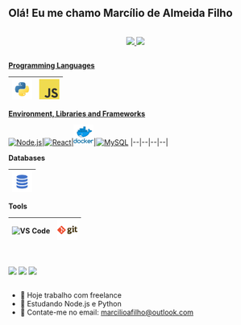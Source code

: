 ## Olá! Eu me chamo Marcílio de Almeida Filho
<br>
<div align="center">
  <a href="https://github.com/marciliofilho">
  <img height="180em" src="https://github-readme-stats.vercel.app/api?username=marciliofilho&show_icons=true&theme=vision-friendly-dark&include_all_commits=true&count_private=true"/>
  <img height="180em" src="https://github-readme-stats.vercel.app/api/top-langs/?username=marciliofilho&layout=compact&langs_count=7&theme=vision-friendly-dark"/>
</div>
 
  ##
  **Programming Languages**
  
<img title="Python" alt="Python" width="40px" src="https://raw.githubusercontent.com/github/explore/master/topics/python/python.png" />|<img alt="JS" title="JavaScript" width="40px" src="https://raw.githubusercontent.com/github/explore/master/topics/javascript/javascript.png">
|--|--|
  
 **Environment, Libraries and Frameworks**
  
<a href="https://github.com/marciliofilho">  
<img href="https://github.com/marciliofilho" title="Node.js" alt="Node.js" width="40px" src="https://cdn.jsdelivr.net/gh/devicons/devicon/icons/nodejs/nodejs-original.svg">|<img title="React" alt="React" width="40px" src="https://cdn.jsdelivr.net/gh/devicons/devicon/icons/react/react-original-wordmark.svg">|<img title="Docker" alt="Docker" width="40px" src="https://raw.githubusercontent.com/github/explore/master/topics/docker/docker.png">|<img title="MySQL" alt="MySQL" width="40px" src="https://cdn.jsdelivr.net/gh/devicons/devicon/icons/mysql/mysql-original-wordmark.svg"></a>
|--|--|--|--|

  
  **Databases**
  
<img title="SQL" alt="SQL" width="40px" src="https://raw.githubusercontent.com/github/explore/master/topics/sql/sql.png">|
|--|
  
  **Tools**

<img title="VS Code" alt="VS Code" width="40px" src="https://img.icons8.com/fluent/48/000000/visual-studio-code-2019.png">|<img title="git" alt="git" width="40px" src="https://raw.githubusercontent.com/github/explore/master/topics/git/git.png">|
|--|--|

##
<br>
<div> 
  <a href="https://www.instagram.com/marcilioafilho/" target="_blank"><img src="https://img.shields.io/badge/-Instagram-%23E4405F?style=for-the-badge&logo=instagram&logoColor=white" target="_blank"></a>
   <a href = "mailto:marcilioafilho@outlook.com"><img src="https://img.shields.io/badge/Microsoft_Outlook-0078D4?style=for-the-badge&logo=microsoft-outlook&logoColor=white" target="_blank"></a>
  <a href="https://www.linkedin.com/in/marcilioafilho/" target="_blank"><img src="https://img.shields.io/badge/-LinkedIn-%230077B5?style=for-the-badge&logo=linkedin&logoColor=white" target="_blank"></a>  
</div>
  
  ##

- 🔭 Hoje trabalho com freelance
- 🌱 Estudando Node.js e Python
- 📧 Contate-me no email: marcilioafilho@outlook.com
